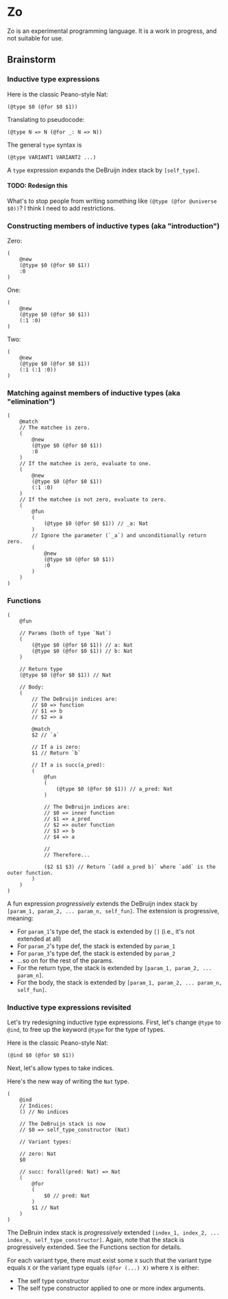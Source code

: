 # Zo

Zo is an experimental programming language.
It is a work in progress, and not suitable for use.

## Brainstorm

### Inductive type expressions

Here is the classic Peano-style Nat:

```zo
(@type $0 (@for $0 $1))
```

Translating to pseudocode:

```
(@type N => N (@for _: N => N))
```

The general `type` syntax is

```
(@type VARIANT1 VARIANT2 ...)
```

A `type` expression expands the DeBruijn index stack by `[self_type]`.

#### TODO: Redesign this

What's to stop people from writing something like `(@type (@for @universe $0))`?
I think I need to add restrictions.

### Constructing members of inductive types (aka "introduction")

Zero:

```zo
(
    @new
    (@type $0 (@for $0 $1))
    :0
)
```

One:

```zo
(
    @new
    (@type $0 (@for $0 $1))
    (:1 :0)
)
```

Two:

```zo
(
    @new
    (@type $0 (@for $0 $1))
    (:1 (:1 :0))
)
```

### Matching against members of inductive types (aka "elimination")

```zo
(
    @match
    // The matchee is zero.
    (
        @new
        (@type $0 (@for $0 $1))
        :0
    )
    // If the matchee is zero, evaluate to one.
    (
        @new
        (@type $0 (@for $0 $1))
        (:1 :0)
    )
    // If the matchee is not zero, evaluate to zero.
    (
        @fun
        (
            (@type $0 (@for $0 $1)) // _a: Nat
        )
        // Ignore the parameter (`_a`) and unconditionally return zero.
        (
            @new
            (@type $0 (@for $0 $1))
            :0
        )
    )
)
```

### Functions

```
(
    @fun

    // Params (both of type `Nat`)
    (
        (@type $0 (@for $0 $1)) // a: Nat
        (@type $0 (@for $0 $1)) // b: Nat
    )

    // Return type
    (@type $0 (@for $0 $1)) // Nat

    // Body:
    (
        // The DeBruijn indices are:
        // $0 => function
        // $1 => b
        // $2 => a

        @match
        $2 // `a`

        // If a is zero:
        $1 // Return `b`

        // If a is succ(a_pred):
        (
            @fun
            (
                (@type $0 (@for $0 $1)) // a_pred: Nat
            )

            // The DeBruijn indices are:
            // $0 => inner function
            // $1 => a_pred
            // $2 => outer function
            // $3 => b
            // $4 => a

            //
            // Therefore...

            ($2 $1 $3) // Return `(add a_pred b)` where `add` is the outer function.
        )
    )
)
```

A fun expression _progressively_ extends the DeBruijn index stack by `[param_1, param_2, ... param_n, self_fun]`.
The extension is progressive, meaning:

- For `param_1`'s type def, the stack is extended by `[]` (i.e., it's not extended at all)
- For `param_2`'s type def, the stack is extended by `param_1`
- For `param_3`'s type def, the stack is extended by `param_2`
- ...so on for the rest of the params.
- For the return type, the stack is extended by `[param_1, param_2, ... param_n]`.
- For the body, the stack is extended by `[param_1, param_2, ... param_n, self_fun]`.

### Inductive type expressions revisited

Let's try redesigning inductive type expressions.
First, let's change `@type` to `@ind`, to free up the keyword `@type` for the type of types.

Here is the classic Peano-style Nat:

```zo
(@ind $0 (@for $0 $1))
```

Next, let's allow types to take indices.

Here's the new way of writing the `Nat` type.

```zo
(
    @ind
    // Indices:
    () // No indices

    // The DeBruijn stack is now
    // $0 => self_type_constructor (Nat)

    // Variant types:

    // zero: Nat
    $0

    // succ: forall(pred: Nat) => Nat
    (
        @for
        (
            $0 // pred: Nat
        )
        $1 // Nat
    )
)
```

The DeBruin index stack is _progressively_ extended `[index_1, index_2, ... index_n, self_type_constructor]`.
Again, note that the stack is progressively extended.
See the Functions section for details.

For each variant type, there must exist some `X` such that the variant type equals `X`
or the variant type equals `(@for (...) X)` where `X` is either:

- The self type constructor
- The self type constructor applied to one or more index arguments.
